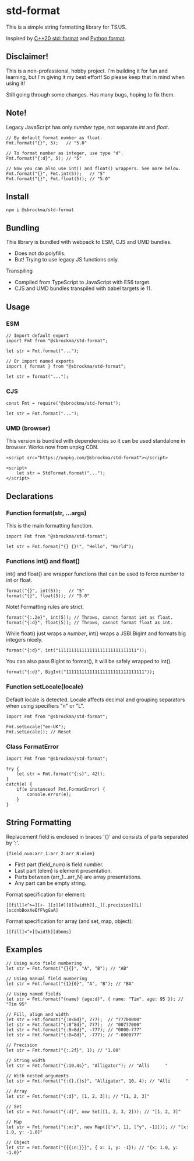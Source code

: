 # std-format

This is a simple string formatting library for TS/JS.

Inspired by [C++20 std::format](https://en.cppreference.com/w/cpp/utility/format/spec) and
[Python format](https://docs.python.org/3/library/string.html#formatspec).

## Disclaimer!

This is a non-professional, hobby project. 
I'm building it for fun and learning, but I'm giving it my best effort! 
So please keep that in mind when using it!

Still going through some changes. Has many bugs, hoping to fix them.

## Note!

Legacy JavaScript has only *number* type, not separate *int* and *float*.

    // By default format number as float.
    Fmt.format("{}", 5);   // "5.0"

    // To format number as integer, use type "d".
    Fmt.format("{:d}", 5); // "5"

    // Now you can also use int() and float() wrappers. See more below.
    Fmt.format("{}", Fmt.int(5));   // "5"
    Fmt.format("{}", Fmt.float(5)); // "5.0"

## Install

    npm i @sbrockma/std-format

## Bundling

This library is bundled with webpack to ESM, CJS and UMD bundles.

- Does not do polyfills.
- But! Trying to use legacy JS functions only.

Transpiling
- Compiled from TypeScript to JavaScript with ES6 target.
- CJS and UMD bundles transpiled with babel targets ie 11.

## Usage

### ESM
    // Import default export
    import Fmt from "@sbrockma/std-format";

    let str = Fmt.format("...");

    // Or import named exports
    import { format } from "@sbrockma/std-format";

    let str = format("...");

### CJS
    const Fmt = require("@sbrockma/std-format");
    
    let str = Fmt.format("...");

### UMD (browser)
This version is bundled with dependencies so it can be used standalone in browser. Works now from unpkg CDN.

    <script src="https://unpkg.com/@sbrockma/std-format"></script>
    
    <script>
        let str = StdFormat.format("...");
    </script>

## Declarations

### Function format(str, ...args)

This is the main formatting function.

    import Fmt from "@sbrockma/std-format";

    let str = Fmt.format("{} {}!", "Hello", "World");

### Functions int() and float()

int() and float() are wrapper functions that can be used to force *number* to int or float.

    format("{}", int(5));   // "5"
    format("{}", float(5)); // "5.0"

Note! Formatting rules are strict.

    format("{:.2e}", int(5)); // Throws, cannot format int as float.
    format("{:d}", float(5)); // Throws, cannot format float as int.

While float() just wraps a *number*, int() wraps a JSBI.BigInt and formats big integers nicely.

    format("{:d}", int("111111111111111111111111111111"));

You can also pass BigInt to format(), it will be safely wrapped to int().

    format("{:d}", BigInt("111111111111111111111111111111"));


### Function setLocale(locale)

Default locale is detected. Locale affects decimal and grouping separators when using specifiers "n" or "L".

    import Fmt from "@sbrockma/std-format";
    
    Fmt.setLocale("en-UK");
    Fmt.setLocale(); // Reset

### Class FormatError

    import Fmt from "@sbrockma/std-format";

    try {
        let str = Fmt.format("{:s}", 42));
    } 
    catch(e) {
        if(e instanceof Fmt.FormatError) {
            console.error(e);
        }
    }

## String Formatting

Replacement field is enclosed in braces '{}' and consists of parts separated by ':'.

    {field_num:arr_1:arr_2:arr_N:elem}

- First part (field_num) is field number.
- Last part (elem) is element presentation.
- Parts between (arr_1...arr_N) are array presentations.
- Any part can be empty string.

Format specification for element:

    [[fill]<^>=][+- ][z][#][0][width][,_][.precision][L][scdnbBoxXeEfF%gGaA]

Format specification for array (and set, map, object):

    [[fill]<^>][width][dbnms]

## Examples

    // Using auto field numbering
    let str = Fmt.format("{}{}", "A", "B"); // "AB"
    
    // Using manual field numbering
    let str = Fmt.format("{1}{0}", "A", "B"); // "BA"

    // Using named fields
    let str = Fmt.format("{name} {age:d}", { name: "Tim", age: 95 }); // "Tim 95"

    // Fill, align and width
    let str = Fmt.format("{:0<8d}", 777);  // "77700000"
    let str = Fmt.format("{:0^8d}", 777);  // "00777000"
    let str = Fmt.format("{:0>8d}", -777); // "0000-777"
    let str = Fmt.format("{:0=8d}", -777); // "-0000777"

    // Precision
    let str = Fmt.format("{:.2f}", 1); // "1.00"

    // String width
    let str = Fmt.format("{:10.4s}", "Alligator"); // "Alli      "

    // With nested arguments
    let str = Fmt.format("{:{}.{}s}", "Alligator", 10, 4); // "Alli      "

    // Array
    let str = Fmt.format("{:d}", [1, 2, 3]); // "[1, 2, 3]"

    // Set
    let str = Fmt.format("{:d}", new Set([1, 2, 3, 2])); // "[1, 2, 3]"

    // Map
    let str = Fmt.format("{:m:}", new Map([["x", 1], ["y", -1]])); // "[x: 1.0, y: -1.0]"

    // Object
    let str = Fmt.format("{{{:n:}}}", { x: 1, y: -1}); // "{x: 1.0, y: -1.0}"
